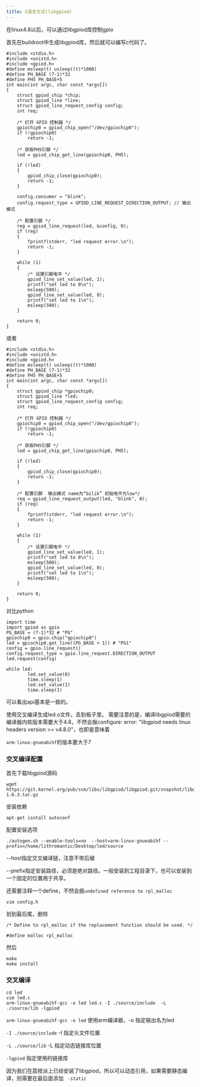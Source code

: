 ```yaml
---
title: C语言方式(libgpiod)
---
```

在linux4.8以后，可以通过libgpiod库控制gpio

首先在buildroot中生成libgpiod库，然后就可以编写c代码了。

```
#include <stdio.h>
#include <unistd.h>
#include <gpiod.h>
#define msleep(t) usleep((t)*1000)
#define PH_BASE (7-1)*32
#define PH5 PH_BASE+5
int main(int argc, char const *argv[])
{
    struct gpiod_chip *chip;
    struct gpiod_line *line;
    struct gpiod_line_request_config config;
    int req;
    
    /* 打开 GPIO 控制器 */
    gpiochip0 = gpiod_chip_open("/dev/gpiochip0");
    if (!gpiochip0)
        return -1;
    
    /* 获取PH5引脚 */
    led = gpiod_chip_get_line(gpiochip0, PH5);

    if (!led)
    {
        gpiod_chip_close(gpiochip0);
        return -1;
    }

    config.consumer = "blink";
    config.request_type = GPIOD_LINE_REQUEST_DIRECTION_OUTPUT; // 输出模式
    
    /* 配置引脚 */
    reg = gpiod_line_request(led, &config, 0);
    if (reg)
    {
        fprintf(stderr, "led request error.\n");
        return -1;
    }

    while (1)
    {
        /* 设置引脚电平 */
        gpiod_line_set_value(led, 1);
        printf("set led to 0\n");
        msleep(500);
        gpiod_line_set_value(led, 0);
        printf("set led to 1\n");
        msleep(500);
    }

    return 0;
}
```

或者

```
#include <stdio.h>
#include <unistd.h>
#include <gpiod.h>
#define msleep(t) usleep((t)*1000)
#define PH_BASE (7-1)*32
#define PH5 PH_BASE+5
int main(int argc, char const *argv[])
{
    struct gpiod_chip *gpiochip0;
    struct gpiod_line *led;
    struct gpiod_line_request_config config;
    int req;
    
    /* 打开 GPIO 控制器 */
    gpiochip0 = gpiod_chip_open("/dev/gpiochip0");
    if (!gpiochip0)
        return -1;
    
    /* 获取PH5引脚 */
    led = gpiod_chip_get_line(gpiochip0, PH5);

    if (!led)
    {
        gpiod_chip_close(gpiochip0);
        return -1;
    }
    
    /* 配置引脚  输出模式 name为“bilik” 初始电平为low*/
    req = gpiod_line_request_output(led, "blink", 0);
    if (req)
    {
        fprintf(stderr, "led request error.\n");
        return -1;
    }

    while (1)
    {
        /* 设置引脚电平 */
        gpiod_line_set_value(led, 1);
        printf("set led to 0\n");
        msleep(500);
        gpiod_line_set_value(led, 0);
        printf("set led to 1\n");
        msleep(500);
    }

    return 0;
}
```

对比python

```
import time
import gpiod as gpio
PG_BASE = (7-1)*32 # "PG"
gpiochip0 = gpio.chip("gpiochip0")
led = gpiochip0.get_line((PG_BASE + 1)) # "PG1"
config = gpio.line_request()
config.request_type = gpio.line_request.DIRECTION_OUTPUT
led.request(config)

while led:
        led.set_value(0)
        time.sleep(1)
        led.set_value(1)
        time.sleep(1)
```

可以看出api基本是一致的。

使用交叉编译生成led.o文件，丢到板子里。
需要注意的是，编译libgpiod需要的编译器内核版本需要大于4.8，不然会报configure: error: "libgpiod needs linux headers version >= v4.8.0"，也即是意味着

`arm-linux-gnueabihf`的版本要大于7

### 交叉编译配置

首先下载libgpiod源码

```
wget https://git.kernel.org/pub/scm/libs/libgpiod/libgpiod.git/snapshot/libgpiod-1.6.3.tar.gz
```

安装依赖

```
apt-get isntall autoconf
```

配置安装选项

```
./autogen.sh --enable-tools=no  --host=arm-linux-gnueabihf --prefix=/home/lithromantic/Desktop/led/source
```

--host指定交叉编译链，注意不带后缀

--prefix指定安装路径，必须是绝对路径。一般安装到工程目录下，也可以安装到一个固定的位置用于共享。

还需要注释一个define，不然会报`undefined reference to rpl_malloc`

`vim config.h`

划到最后尾，删除

```
/* Define to rpl_malloc if the replacement function should be used. */

#define malloc rpl_malloc
```

然后

```
make
make install
```



### 交叉编译

```
cd led
vim led.c
arm-linux-gnueabihf-gcc -o led led.c -I ./source/include  -L ./source/lib -lgpiod
```

`arm-linux-gnueabihf-gcc -o led` 使用arm编译器，-o 指定输出名为led

`-I ./source/include`  -I 指定头文件位置

`-L ./source/lib` -L 指定动态链接库位置

`-lgpiod` 指定使用的链接库

因为我们在荔枝派上已经安装了libgpiod，所以可以动态引用，如果需要静态编译，则需要在最后面添加  ` -static`

